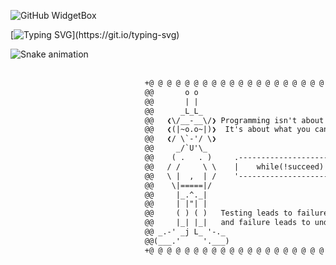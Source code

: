 
![GitHub WidgetBox](https://github-widgetbox.vercel.app/api/profile?username=arthurbrenno&data=followers,repositories,stars,commits&theme=nautilus)


<link rel="stylesheet" href="https://cdn.jsdelivr.net/gh/devicons/devicon@v2.15.1/devicon.min.css">
          
[![Typing SVG](https://readme-typing-svg.demolab.com?font=Fira+Code&duration=1500&pause=1000&color=717171&background=3CFF6800&width=435&separator=%3D&lines=std%3A%3Acout+%3C%3C+%22Study%22;%3DSystem.out.println(%22Practice%22);%3Dconsole.log('Work+hard')%3Dprint('Gym')%3Darthur_brenno%3A%3Arepeat();)](https://git.io/typing-svg)

<img src="https://raw.githubusercontent.com/arthurbrenno/arthurbrenno/output/snake.svg" alt="Snake animation" />

<br />
<br />

```diff
                              +@ @ @ @ @ @ @ @ @ @ @ @ @ @ @ @ @ @ @ @ @ @ @ @ @ @ @ @+
                              @@       o o                                           @@
                              @@       | |                                           @@
                              @@      _L_L_                                          @@
                              @@   ❮\/__-__\/❯ Programming isn't about what you know @@
                              @@   ❮(|~o.o~|)❯  It's about what you can figure out   @@
                              @@   ❮/ \`-'/ \❯                                       @@
                              @@     _/`U'\_                                         @@
                              @@    ( .   . )     .----------------------------.     @@
                              @@   / /     \ \    |    while(!succeed) try();  |     @@
                              @@   \ |  ,  | /    '----------------------------'     @@
                              @@    \|=====|/                                        @@
                              @@     |_.^._|                                         @@
                              @@     | |"| |                                         @@
                              @@     ( ) ( )   Testing leads to failure              @@
                              @@     |_| |_|   and failure leads to understanding    @@
                              @@ _.-' _j L_ '-._                                     @@
                              @@(___.'     '.___)                                    @@
                              +@ @ @ @ @ @ @ @ @ @ @ @ @ @ @ @ @ @ @ @ @ @ @ @ @ @ @ @+
```
